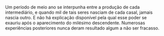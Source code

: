 ﻿Um período de meio ano se interpunha entre a produção de cada intermediário, e quando mil de tais seres nasciam de cada casal, jamais nascia outro. E não há explicação disponível pela qual esse poder se exauriu após o aparecimento do milésimo descendente. Numerosas experiências posteriores nunca deram resultado algum a não ser fracasso.